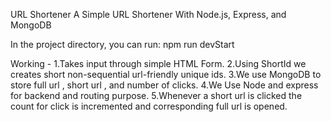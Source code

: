 URL Shortener
A Simple URL Shortener With Node.js, Express, and MongoDB

In the project directory, you can run:
npm run devStart

Working - 
1.Takes input through simple HTML Form.
2.Using ShortId we creates short non-sequential url-friendly unique ids.
3.We use MongoDB to store full url , short url , and number of clicks.
4.We Use Node and express for backend and routing purpose.
5.Whenever a short url is clicked the count for click is incremented and corresponding full url is opened. 